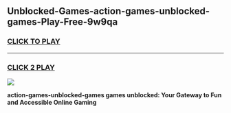 
## Unblocked-Games-action-games-unblocked-games-Play-Free-9w9qa
<h3>
<a href="https://premium76.site?title=action-games-unblocked-games&ref=19M">CLICK TO PLAY</a></h3>
<hr>

<h3>
<a href="https://premium76.site?title=action-games-unblocked-games&ref=19M">CLICK 2 PLAY</a>
  
</h3>

<a href="https://premium76.site?title=action-games-unblocked-games&ref=19M"><img src="https://clearcache.store/games.png"></a>


**action-games-unblocked-games games unblocked: Your Gateway to Fun and Accessible Online Gaming**
